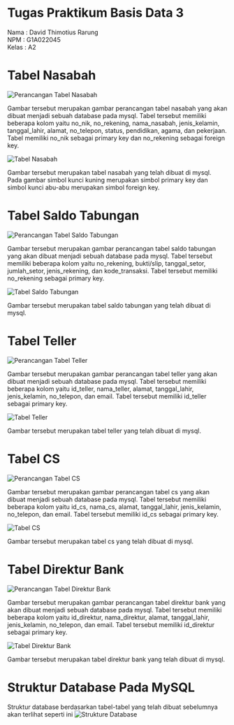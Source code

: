 # Tugas Praktikum Basis Data 3
Nama  : David Thimotius Rarung <br>
NPM   : G1A022045 <br>
Kelas : A2 <br>

# Tabel Nasabah
![Perancangan Tabel Nasabah](https://i.imgur.com/W7Ciksq.png)

Gambar tersebut merupakan gambar perancangan tabel nasabah yang akan dibuat menjadi sebuah database pada mysql. Tabel tersebut memiliki beberapa kolom yaitu no_nik, no_rekening, nama_nasabah, jenis_kelamin, tanggal_lahir, alamat, no_telepon, status, pendidikan, agama, dan pekerjaan. Tabel memiliki no_nik sebagai primary key dan no_rekening sebagai foreign key. <br>

![Tabel Nasabah](https://i.imgur.com/i1ZteDI.png)

Gambar tersebut merupakan tabel nasabah yang telah dibuat di mysql. Pada gambar simbol kunci kuning merupakan simbol primary key dan simbol kunci abu-abu merupakan simbol foreign key.

# Tabel Saldo Tabungan
![Perancangan Tabel Saldo Tabungan](https://i.imgur.com/L2QUTlf.png)

Gambar tersebut merupakan gambar perancangan tabel saldo tabungan yang akan dibuat menjadi sebuah database pada mysql. Tabel tersebut memiliki beberapa kolom yaitu no_rekening, bukti/slip, tanggal_setor, jumlah_setor, jenis_rekening, dan kode_transaksi. Tabel tersebut memiliki no_rekening sebagai primary key. <br>

![Tabel Saldo Tabungan](https://i.imgur.com/rNLpSyu.png)

Gambar tersebut merupakan tabel saldo tabungan yang telah dibuat di mysql.

# Tabel Teller
![Perancangan Tabel Teller](https://i.imgur.com/v5RVNlg.png)

Gambar tersebut merupakan gambar perancangan tabel teller yang akan dibuat menjadi sebuah database pada mysql. Tabel tersebut memiliki beberapa kolom yaitu id_teller, nama_teller, alamat, tanggal_lahir, jenis_kelamin, no_telepon, dan email. Tabel tersebut memiliki id_teller sebagai primary key. <br>

![Tabel Teller](https://i.imgur.com/43bUpXT.png)

Gambar tersebut merupakan tabel teller yang telah dibuat di mysql.

# Tabel CS
![Perancangan Tabel CS](https://i.imgur.com/sTQwLXW.png)

Gambar tersebut merupakan gambar perancangan tabel cs yang akan dibuat menjadi sebuah database pada mysql. Tabel tersebut memiliki beberapa kolom yaitu id_cs, nama_cs, alamat, tanggal_lahir, jenis_kelamin, no_telepon, dan email. Tabel tersebut memiliki id_cs sebagai primary key. <br>

![Tabel CS](https://i.imgur.com/NoBzkEc.png)

Gambar tersebut merupakan tabel cs yang telah dibuat di mysql.

# Tabel Direktur Bank
![Perancangan Tabel Direktur Bank](https://i.imgur.com/ft7bYM4.png)

Gambar tersebut merupakan gambar perancangan tabel direktur bank yang akan dibuat menjadi sebuah database pada mysql. Tabel tersebut memiliki beberapa kolom yaitu id_direktur, nama_direktur, alamat, tanggal_lahir, jenis_kelamin, no_telepon, dan email. Tabel tersebut memiliki id_direktur sebagai primary key. <br>

![Tabel Direktur Bank](https://i.imgur.com/1JlnVnp.png)

Gambar tersebut merupakan tabel direktur bank yang telah dibuat di mysql.

# Struktur Database Pada MySQL
  Struktur database berdasarkan tabel-tabel yang telah dibuat sebelumnya akan terlihat seperti ini
![Strukture Database](https://i.imgur.com/pfIghgr.png)
